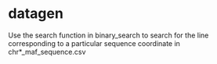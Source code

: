 # datagen

Use the search function in binary_search to search for the line corresponding to a particular sequence coordinate in chr*_maf_sequence.csv
